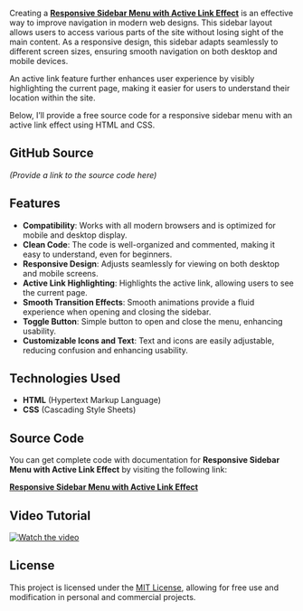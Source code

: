 Creating a **<a href="https://jvcodes.com/responsive-sidebar-menu-with-active-link/">Responsive Sidebar Menu with Active Link Effect</a>** is an effective way to improve navigation in modern web designs. This sidebar layout allows users to access various parts of the site without losing sight of the main content. As a responsive design, this sidebar adapts seamlessly to different screen sizes, ensuring smooth navigation on both desktop and mobile devices.

An active link feature further enhances user experience by visibly highlighting the current page, making it easier for users to understand their location within the site.

Below, I’ll provide a free source code for a responsive sidebar menu with an active link effect using HTML and CSS.

## GitHub Source
*(Provide a link to the source code here)*

## Features
- **Compatibility**: Works with all modern browsers and is optimized for mobile and desktop display.
- **Clean Code**: The code is well-organized and commented, making it easy to understand, even for beginners.
- **Responsive Design**: Adjusts seamlessly for viewing on both desktop and mobile screens.
- **Active Link Highlighting**: Highlights the active link, allowing users to see the current page.
- **Smooth Transition Effects**: Smooth animations provide a fluid experience when opening and closing the sidebar.
- **Toggle Button**: Simple button to open and close the menu, enhancing usability.
- **Customizable Icons and Text**: Text and icons are easily adjustable, reducing confusion and enhancing usability.

## Technologies Used
- **HTML** (Hypertext Markup Language)
- **CSS** (Cascading Style Sheets)

## Source Code

You can get complete code with documentation for **Responsive Sidebar Menu with Active Link Effect** by visiting the following link:

**<a href="https://jvcodes.com/responsive-sidebar-menu-with-active-link/">Responsive Sidebar Menu with Active Link Effect</a>**

## Video Tutorial

[![Watch the video](https://img.youtube.com/vi/1AYxXIIMQT0/0.jpg)](https://www.youtube.com/watch?v=1AYxXIIMQT0)

## License

This project is licensed under the [MIT License](LICENSE), allowing for free use and modification in personal and commercial projects.
